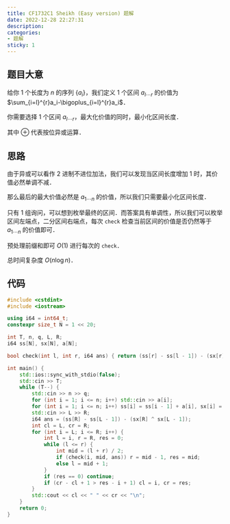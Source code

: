 ```yaml
---
title: CF1732C1 Sheikh (Easy version) 题解
date: 2022-12-28 22:27:31
description: 
categories:
- 题解
sticky: 1
---
```

## 题目大意
给你 $1$ 个长度为 $n$ 的序列 $\{a_i\}$，我们定义 $1$ 个区间 $a_{l\cdots r}$ 的价值为 $\sum_{i=l}^{r}a_i-\bigoplus_{i=l}^{r}a_i$．

你需要选择 $1$ 个区间 $a_{l\cdots r}$，最大化价值的同时，最小化区间长度．

其中 $\oplus$ 代表按位异或运算．

<!-- more -->

## 思路
由于异或可以看作 $2$ 进制不进位加法，我们可以发现当区间长度增加 $1$ 时，其价值必然单调不减．

那么最后的最大价值必然是 $a_{1\cdots n}$ 的价值，所以我们只需要最小化区间长度．

只有 $1$ 组询问，可以想到枚举最终的区间．而答案具有单调性，所以我们可以枚举区间左端点，二分区间右端点，每次 `check` 检查当前区间的价值是否仍然等于 $a_{1\cdots n}$ 的价值即可．

预处理前缀和即可 $O(1)$ 进行每次的 `check`．

总时间复杂度 $O(n\log n)$．

## 代码
```cpp
#include <cstdint>
#include <iostream>

using i64 = int64_t;
constexpr size_t N = 1 << 20;

int T, n, q, L, R;
i64 ss[N], sx[N], a[N];

bool check(int l, int r, i64 ans) { return (ss[r] - ss[l - 1]) - (sx[r] ^ sx[l - 1]) == ans; }

int main() {
    std::ios::sync_with_stdio(false);
    std::cin >> T;
    while (T--) {
        std::cin >> n >> q;
        for (int i = 1; i <= n; i++) std::cin >> a[i];
        for (int i = 1; i <= n; i++) ss[i] = ss[i - 1] + a[i], sx[i] = sx[i - 1] ^ a[i];
        std::cin >> L >> R;
        i64 ans = (ss[R] - ss[L - 1]) - (sx[R] ^ sx[L - 1]);
        int cl = L, cr = R;
        for (int i = L; i <= R; i++) {
            int l = i, r = R, res = 0;
            while (l <= r) {
                int mid = (l + r) / 2;
                if (check(i, mid, ans)) r = mid - 1, res = mid;
                else l = mid + 1;
            }
            if (res == 0) continue;
            if (cr - cl + 1 > res - i + 1) cl = i, cr = res;
        }
        std::cout << cl << " " << cr << "\n";
    }
    return 0;
}
```
